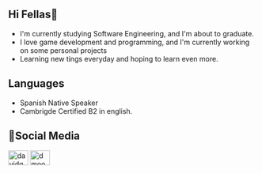 ## Hi Fellas👋
- I'm currently studying Software Engineering, and I'm about to graduate.
- I love game development and programming, and I'm currently working on some personal projects
- Learning new tings everyday and hoping to learn even more.
  
## Languages
- Spanish Native Speaker
- Cambrigde Certified B2 in english.

## 🤝Social Media
<a href="https://linkedin.com/in/juanagav" target="blank"><img align="center" src="https://raw.githubusercontent.com/rahuldkjain/github-profile-readme-generator/master/src/images/icons/Social/linked-in-alt.svg" alt="davidgarcias" height="30" width="40" /></a>
<a href="https://www.instagram.com/juangaviria_23/" target="blank"><img align="center" src="https://raw.githubusercontent.com/rahuldkjain/github-profile-readme-generator/master/src/images/icons/Social/instagram.svg" alt="dmoon19.png" height="30" width="40" /></a>

<!--
Profile picture taken from: <a href="https://www.vecteezy.com/free-vector/"> Vectors by Vecteezy</a>
**jagari5546/jagari5546** is a ✨ _special_ ✨ repository because its `README.md` (this file) appears on your GitHub profile.

Here are some ideas to get you started:

- 🔭 I’m currently working on ...
- 🌱 I’m currently learning ...
- 👯 I’m looking to collaborate on ...
- 🤔 I’m looking for help with ...
- 💬 Ask me about ...
- 📫 How to reach me: ...
- 😄 Pronouns: ...
- ⚡ Fun fact: ...
-->
